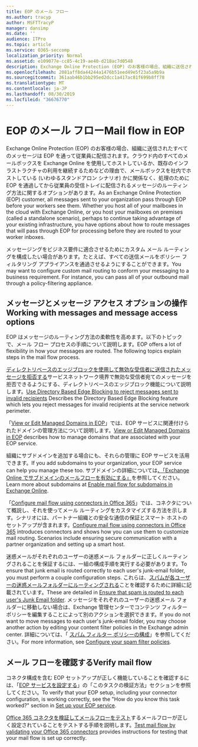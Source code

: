 ```yaml
---
title: EOP のメール フロー
ms.author: tracyp
author: MSFTTracyP
manager: dansimp
ms.date: ''
audience: ITPro
ms.topic: article
ms.service: O365-seccomp
localization_priority: Normal
ms.assetid: e109077e-cc85-4c19-ae40-d218ac7d0548
description: Exchange Online Protection (EOP) のお客様の場合、組織に送信されたすべてのメッセージは EOP を通って従業員に配信されます。クラウド内のすべてのメールボックスを Exchange Online を使用してホストしているか、既存のインフラストラクチャの利用を継続するためなどの理由で、メールボックスを社内でホストしている (いわゆるスタンドアロン シナリオ) かに関係なく、処理のために EOP を通過してから従業員の受信トレイに配信されるメッセージのルーティング方法に関するオプションがあります。
ms.openlocfilehash: 2081aff8da44244a1476b51eed49e5f23a5a9b9a
ms.sourcegitcommit: 361aab46b1bb295ed2dcc1a417ac81f699b8ff78
ms.translationtype: MT
ms.contentlocale: ja-JP
ms.lasthandoff: 08/30/2019
ms.locfileid: "36676770"
---
```

# <a name="mail-flow-in-eop"></a><span data-ttu-id="cfc13-104">EOP のメール フロー</span><span class="sxs-lookup"><span data-stu-id="cfc13-104">Mail flow in EOP</span></span>

<span data-ttu-id="cfc13-p102">Exchange Online Protection (EOP) のお客様の場合、組織に送信されたすべてのメッセージは EOP を通って従業員に配信されます。クラウド内のすべてのメールボックスを Exchange Online を使用してホストしているか、既存のインフラストラクチャの利用を継続するためなどの理由で、メールボックスを社内でホストしている (いわゆるスタンドアロン シナリオ) かに関係なく、処理のために EOP を通過してから従業員の受信トレイに配信されるメッセージのルーティング方法に関するオプションがあります。</span><span class="sxs-lookup"><span data-stu-id="cfc13-p102">As an Exchange Online Protection (EOP) customer, all messages sent to your organization pass through EOP before your workers see them. Whether you host all of your mailboxes in the cloud with Exchange Online, or you host your mailboxes on premises (called a standalone scenario), perhaps to continue taking advantage of your existing infrastructure, you have options about how to route messages that will pass through EOP for processing before they are routed to your worker inboxes.</span></span>
  
<span data-ttu-id="cfc13-p103">メッセージングをビジネス要件に適合させるためにカスタム メール ルーティングを構成したい場合があります。たとえば、すべての送信メールをポリシー フィルタリング アプライアンスを通過させるようにすることができます。</span><span class="sxs-lookup"><span data-stu-id="cfc13-p103">You may want to configure custom mail routing to conform your messaging to a business requirement. For instance, you can pass all of your outbound mail through a policy-filtering appliance.</span></span>
  
## <a name="working-with-messages-and-message-access-options"></a><span data-ttu-id="cfc13-109">メッセージとメッセージ アクセス オプションの操作</span><span class="sxs-lookup"><span data-stu-id="cfc13-109">Working with messages and message access options</span></span>

<span data-ttu-id="cfc13-p104">EOP はメッセージのルーティング方法の柔軟性を高めます。以下のトピックで、メール フロー プロセスの手順について説明します。</span><span class="sxs-lookup"><span data-stu-id="cfc13-p104">EOP offers a lot of flexibility in how your messages are routed. The following topics explain steps in the mail flow process.</span></span>
  
<span data-ttu-id="cfc13-112">[ディレクトリベースのエッジブロックを使用して無効な受信者に送信されたメッセージを拒否する](https://docs.microsoft.com/exchange/mail-flow-best-practices/use-directory-based-edge-blocking)サービスネットワーク境界で無効な受信者宛てのメッセージを拒否できるようにする、ディレクトリベースのエッジブロック機能について説明します。</span><span class="sxs-lookup"><span data-stu-id="cfc13-112">[Use Directory Based Edge Blocking to reject messages sent to invalid recipients](https://docs.microsoft.com/exchange/mail-flow-best-practices/use-directory-based-edge-blocking) Describes the Directory Based Edge Blocking feature which lets you reject messages for invalid recipients at the service network perimeter.</span></span> 
  
<span data-ttu-id="cfc13-113">「[View or Edit Managed Domains in EOP](https://docs.microsoft.com/exchange/mail-flow-best-practices/manage-accepted-domains/manage-accepted-domains)」では、EOP サービスに関連付けられたドメインの管理方法について説明します。</span><span class="sxs-lookup"><span data-stu-id="cfc13-113">[View or Edit Managed Domains in EOP](https://docs.microsoft.com/exchange/mail-flow-best-practices/manage-accepted-domains/manage-accepted-domains) describes how to manage domains that are associated with your EOP service.</span></span>
  
<span data-ttu-id="cfc13-114">組織にサブドメインを追加する場合にも、それらの管理に EOP サービスを活用できます。</span><span class="sxs-lookup"><span data-stu-id="cfc13-114">If you add subdomains to your organization, your EOP service can help you manage these too.</span></span> <span data-ttu-id="cfc13-115">サブドメインの詳細については[、「Exchange Online でサブドメインのメールフローを有効にする」](https://docs.microsoft.com/exchange/mail-flow-best-practices/manage-accepted-domains/enable-mail-flow-for-subdomains)を参照してください。</span><span class="sxs-lookup"><span data-stu-id="cfc13-115">Learn more about subdomains at [Enable mail flow for subdomains in Exchange Online](https://docs.microsoft.com/exchange/mail-flow-best-practices/manage-accepted-domains/enable-mail-flow-for-subdomains).</span></span>
  
<span data-ttu-id="cfc13-p106">「[Configure mail flow using connectors in Office 365](https://docs.microsoft.com/exchange/mail-flow-best-practices/use-connectors-to-configure-mail-flow/use-connectors-to-configure-mail-flow)」では、コネクタについて概説し、それを使ってメール ルーティングをカスタマイズする方法を示します。シナリオには、パートナー組織との安全な通信の保証とスマート ホストのセットアップが含まれます。</span><span class="sxs-lookup"><span data-stu-id="cfc13-p106">[Configure mail flow using connectors in Office 365](https://docs.microsoft.com/exchange/mail-flow-best-practices/use-connectors-to-configure-mail-flow/use-connectors-to-configure-mail-flow) introduces connectors and shows how you can use them to customize mail routing. Scenarios include ensuring secure communication with a partner organization and setting up a smart host.</span></span>
  
<span data-ttu-id="cfc13-118">迷惑メールがそれぞれのユーザーの迷惑メール フォルダーに正しくルーティングされることを保証するには、一組の構成手順を実行する必要があります。</span><span class="sxs-lookup"><span data-stu-id="cfc13-118">To ensure that junk email is routed correctly to each user's junk-email folder, you must perform a couple configuration steps.</span></span> <span data-ttu-id="cfc13-119">これらは、[スパムが各ユーザーの迷惑メールフォルダーにルーティングされる](../ensure-that-spam-is-routed-to-each-user-s-junk-email-folder.md)ことを確認するために詳細に記載されています。</span><span class="sxs-lookup"><span data-stu-id="cfc13-119">These are detailed in [Ensure that spam is routed to each user's Junk Email folder](../ensure-that-spam-is-routed-to-each-user-s-junk-email-folder.md).</span></span> <span data-ttu-id="cfc13-120">メッセージをそれぞれのユーザーの迷惑メール フォルダーに移動しない場合は、Exchange 管理センターでコンテンツ フィルター ポリシーを編集することによって別のアクションを選択できます。</span><span class="sxs-lookup"><span data-stu-id="cfc13-120">If you do not want to move messages to each user's junk-email folder, you may choose another action by editing your content filter policies in the Exchange admin center.</span></span> <span data-ttu-id="cfc13-121">詳細については、「 [スパム フィルター ポリシーの構成](../configure-your-spam-filter-policies.md)」を参照してください。</span><span class="sxs-lookup"><span data-stu-id="cfc13-121">For more information, see [Configure your spam filter policies](../configure-your-spam-filter-policies.md).</span></span>
  
## <a name="verify-mail-flow"></a><span data-ttu-id="cfc13-122">メール フローを確認する</span><span class="sxs-lookup"><span data-stu-id="cfc13-122">Verify mail flow</span></span>

<span data-ttu-id="cfc13-p108">コネクタ構成を含む EOP セットアップが正しく機能していることを確認するには、「[EOP サービスを設定する](set-up-your-eop-service.md)」の「このタスクの検証方法」セクションを参照してください。</span><span class="sxs-lookup"><span data-stu-id="cfc13-p108">To verify that your EOP setup, including your connector configuration, is working correctly, see the "How do you know this task worked?" section in [Set up your EOP service](set-up-your-eop-service.md).</span></span>
  
<span data-ttu-id="cfc13-125">[Office 365 コネクタを検証してメールフローをテスト](https://docs.microsoft.com/exchange/mail-flow-best-practices/test-mail-flow)するメールフローが正しく設定されていることをテストする手順を説明します。</span><span class="sxs-lookup"><span data-stu-id="cfc13-125">[Test mail flow by validating your Office 365 connectors](https://docs.microsoft.com/exchange/mail-flow-best-practices/test-mail-flow) provides instructions for testing that your mail flow is set up correctly.</span></span>
